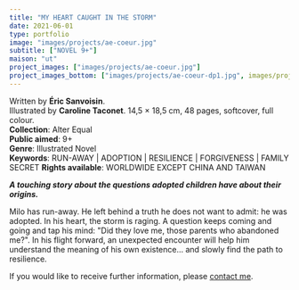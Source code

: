 ```yaml
---
title: "MY HEART CAUGHT IN THE STORM"
date: 2021-06-01
type: portfolio
image: "images/projects/ae-coeur.jpg"
subtitle: ["NOVEL 9+"]
maison: "ut"
project_images: ["images/projects/ae-coeur.jpg"]
project_images_bottom: ["images/projects/ae-coeur-dp1.jpg", images/projects/ae-coeur-dp2.jpg]
---
```


Written by **Éric Sanvoisin**.    
Illustrated by **Caroline Taconet**.
14,5 × 18,5 cm, 48 pages, softcover, full colour.      
**Collection**: Alter Equal   
**Public aimed**: 9+   
**Genre**: Illustrated Novel         
**Keywords**: RUN-AWAY | ADOPTION | RESILIENCE | FORGIVENESS | FAMILY SECRET
**Rights available**: WORLDWIDE EXCEPT CHINA AND TAIWAN           


***A touching story about the questions adopted children have about their origins.***


Milo has run-away. 
He left behind a truth he does not want to admit: he was adopted.
In his heart, the storm is raging. A question keeps coming and going and tap his mind:
"Did they love me, those parents who abandoned me?".
In his flight forward, an unexpected encounter will help him understand the meaning of his own existence...
and slowly find the path to resilience.     





If you would like to receive further information, please [contact me](mailto:melanie.guillaumin.edition@gmail.com).


